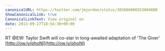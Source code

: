 ```yaml
---
canonicalURL: https://twitter.com/jmjordan/status/383666006553804800
ShowCanonicalLink: true
CanonicalLinkText: View original on
date: 2013-09-27T18:54:38+00:00
---
```

RT @EW: Taylor Swift will co-star in long-awaited adaptation of 'The Giver' [http://ow.ly/phoNl](http://ow.ly/phoNl)